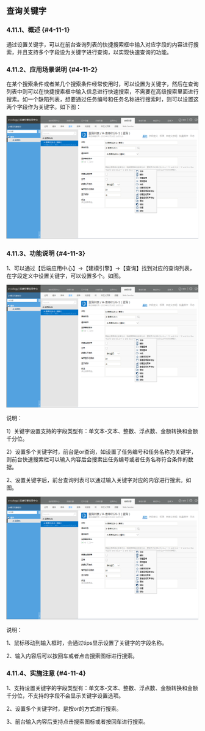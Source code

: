 ## 查询关键字

### ****4.11.1、概述**** {#4-11-1}

通过设置关键字，可以在前台查询列表的快捷搜索框中输入对应字段的内容进行搜索，并且支持多个字段设为关键字进行查询，以实现快速查询的功能。

### ****4.11.2、应用场景说明**** {#4-11-2}

在某个搜索条件或者某几个搜索条件经常使用时，可以设置为关键字，然后在查询列表中则可以在快捷搜素框中输入信息进行快速搜索，不需要在高级搜索里面进行搜素。如一个缺陷列表，想要通过任务编号和任务名称进行搜索时，则可以设置这两个字段作为关键字。如下图：

![E:\重要文件备份\ecology正式系统知识树图片(余海群提供)\20042\images\5743](../assets/ezhong_yao_wen_jian_bei_4efd5c_ecology_zheng_shi_xi_tong_zhi_shi_shu_tu_724728_yu_hai_qun_ti_4f9b295c_2.png)

### ****4.11.3、功能说明**** {#4-11-3}

1、可以通过【后端应用中心】→【建模引擎】→【查询】找到对应的查询列表，在字段定义中设置关键字，可以设置多个。如图。

![E:\重要文件备份\ecology正式系统知识树图片(余海群提供)\20042\images\5738](../assets/ezhong_yao_wen_jian_bei_4efd5c_ecology_zheng_shi_xi_tong_zhi_shi_shu_tu_724728_yu_hai_qun_ti_4f9b295c_2.png)

说明：

1）关键字设置支持的字段类型有：单文本-文本、整数、浮点数、金额转换和金额千分位。

2）设置多个关键字时，前台是or查询，如设置了任务编号和任务名称为关键字，则前台快速搜索栏可以输入内容后会搜索出任务编号或者任务名称符合条件的数据。

2、设置关键字后，前台查询列表可以通过输入关键字对应的内容进行搜索。如图。

![E:\重要文件备份\ecology正式系统知识树图片(余海群提供)\20042\images\5743](../assets/ezhong_yao_wen_jian_bei_4efd5c_ecology_zheng_shi_xi_tong_zhi_shi_shu_tu_724728_yu_hai_qun_ti_4f9b295c_2.png)

说明：

1、鼠标移动到输入框时，会通过tips显示设置了关键字的字段名称。

2、输入内容后可以按回车或者点击搜索图标进行搜索。

### ****4.11.4、实施注意**** {#4-11-4}

1、支持设置关键字的字段类型有：单文本-文本、整数、浮点数、金额转换和金额千分位，不支持的字段不会显示关键字设置选项。

2、设置多个关键字时，是按or的方式进行搜索。

3、前台输入内容后支持点击搜索图标或者按回车进行搜索。